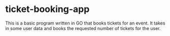 # ticket-booking-app
 
This is a basic program written in GO that books tickets for an event. It takes in some user data and books the requested number of tickets for the user. 
